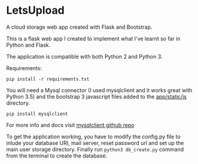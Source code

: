 # LetsUpload
A cloud storage web app created with Flask and Bootstrap.

This is a flask web app I created to implement what I've learnt so far in Python and Flask.

The application is compatible with both Python 2 and Python 3.

Requirements:

`pip install -r requirements.txt`

You will need a Mysql connector (I used mysqlclient and it works great with Python 3.5) and the bootstrap 3 javascript files added to the [app/static/js](https://github.com/disfear86/letsupload/tree/master/app/static/js) directory.

`pip install mysqlclient`

For more info and docs visit [mysqlclient github repo](https://github.com/PyMySQL/mysqlclient-python)

To get the application working, you have to modify the config.py file to inlude your database URI, mail server, reset password url and set up the main user storage directory. Finally run `python3 db_create.py` command from the terminal to create the database.
